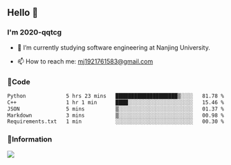 ## Hello 👋


### I'm 2020-qqtcg

- 🔭 I’m currently studying software engineering at Nanjing University. 
<!-- - 🌱 I’m currently learning MLsys and -->
<!-- - 👯 I’m looking to collaborate on ... -->
<!-- - 🤔 I’m looking for help with ... -->
<!-- - 💬 Ask me about ... -->
- 📫 How to reach me: mj1921761583@gmail.com
<!-- - 😄 Pronouns: ... -->
<!-- - ⚡ Fun fact: ... -->

### 🌱Code
<!--START_SECTION:waka-->

```txt
Python             5 hrs 23 mins   ████████████████████▒░░░░   81.78 %
C++                1 hr 1 min      ████░░░░░░░░░░░░░░░░░░░░░   15.46 %
JSON               5 mins          ▒░░░░░░░░░░░░░░░░░░░░░░░░   01.37 %
Markdown           3 mins          ▒░░░░░░░░░░░░░░░░░░░░░░░░   00.98 %
Requirements.txt   1 min           ░░░░░░░░░░░░░░░░░░░░░░░░░   00.30 %
```

<!--END_SECTION:waka-->

### 💬Information
![](https://github-readme-stats.vercel.app/api?username=2020-qqtcg&theme=buefy&hide_border=false)


<!-- <div align="center"> <img src="https://github-readme-activity-graph.vercel.app/graph?username=2020-qqtcg&theme=minimal" /> </div> -->


